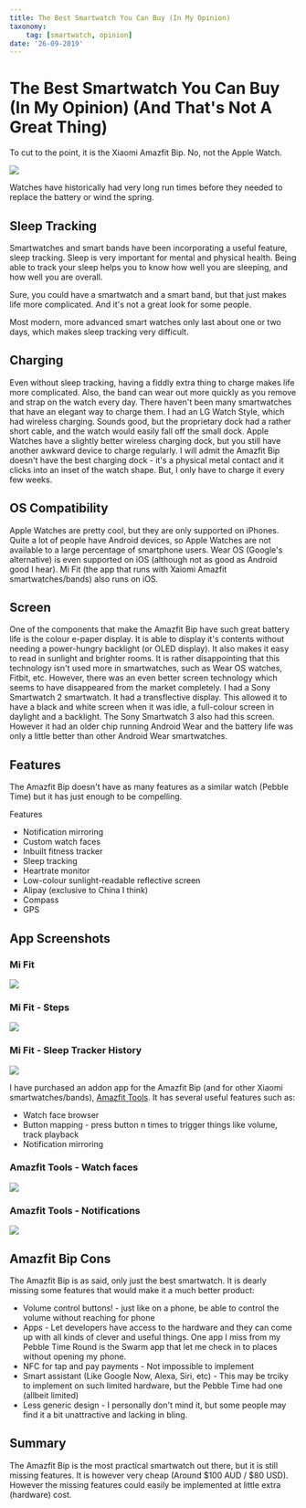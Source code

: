 ```yaml
---
title: The Best Smartwatch You Can Buy (In My Opinion)
taxonomy:
	tag: [smartwatch, opinion]
date: '26-09-2019'
---
```


# The Best Smartwatch You Can Buy (In My Opinion) (And That's Not A Great Thing)

To cut to the point, it is the Xiaomi Amazfit Bip. No, not the Apple Watch.

![](amazfit_bip_small.png)

Watches have historically had very long run times before they needed to replace the battery or wind the spring. 

## Sleep Tracking
Smartwatches and smart bands have been incorporating a useful feature, sleep tracking. Sleep is very important for mental and physical health. Being able to track your sleep helps you to know how well you are sleeping, and how well you are overall.

Sure, you could have a smartwatch and a smart band, but that just makes life more complicated. And it's not a great look for some people.

Most modern, more advanced smart watches only last about one or two days, which makes sleep tracking very difficult.

## Charging
Even without sleep tracking, having a fiddly extra thing to charge makes life more complicated. Also, the band can wear out more quickly as you remove and strap on the watch every day. There haven't been many smartwatches that have an elegant way to charge them. I had an LG Watch Style, which had wireless charging. Sounds good, but the proprietary dock had a rather short cable, and the watch would easily fall off the small dock. Apple Watches have a slightly better wireless charging dock, but you still have another awkward device to charge regularly. I will admit the Amazfit Bip doesn't have the best charging dock - it's a physical metal contact and it clicks into an inset of the watch shape. But, I only have to charge it every few weeks.

## OS Compatibility
Apple Watches are pretty cool, but they are only supported on iPhones. Quite a lot of people have Android devices, so Apple Watches are not available to a large percentage of smartphone users. Wear OS (Google's alternative) is even supported on iOS (although not as good as Android good I hear). Mi Fit (the app that runs with Xaiomi Amazfit smartwatches/bands) also runs on iOS.

## Screen
One of the components that make the Amazfit Bip have such great battery life is the colour e-paper display. It is able to display it's contents without needing a power-hungry backlight (or OLED display). It also makes it easy to read in sunlight and brighter rooms. It is rather disappointing that this technology isn't used more in smartwatches, such as Wear OS watches, Fitbit, etc. However, there was an even better screen technology which seems to have disappeared from the market completely. I had a Sony Smartwatch 2 smartwatch. It had a transflective display. This allowed it to have a black and white screen when it was idle, a full-colour screen in daylight and a backlight. The Sony Smartwatch 3 also had this screen. However it had an older chip running Android Wear and the battery life was only a little better than other Android Wear smartwatches.

## Features
The Amazfit Bip doesn't have as many features as a similar watch (Pebble Time) but it has just enough to be compelling.

Features
* Notification mirroring
* Custom watch faces
* Inbuilt fitness tracker
* Sleep tracking
* Heartrate monitor
* Low-colour sunlight-readable reflective screen
* Alipay (exclusive to China I think)
* Compass
* GPS

## App Screenshots

### Mi Fit
![](screenshot_mifit_main.png)

### Mi Fit - Steps
![](screenshot_mifit_steps.png)

### Mi Fit - Sleep Tracker History
![](screenshot_mifit_sleep.png)

I have purchased an addon app for the Amazfit Bip (and for other Xiaomi smartwatches/bands), 
[Amazfit Tools](https://play.google.com/store/apps/details?id=cz.zdenekhorak.amazfittools&hl=en_US). It has several useful features such as:
* Watch face browser
* Button mapping - press button n times to trigger things like volume, track playback
* Notification mirroring

### Amazfit Tools - Watch faces
![](screenshot_amazfit_tools_watchfaces.png)

### Amazfit Tools - Notifications
![](screenshot_amazfit_tools_notifications.png)

## Amazfit Bip Cons
The Amazfit Bip is as said, only just the best smartwatch. It is dearly missing some features that would make it a much better product:

* Volume control buttons! - just like on a phone, be able to control the volume without reaching for phone
* Apps - Let developers have access to the hardware and they can come up with all kinds of clever and useful things. One app I miss from my Pebble Time Round is the Swarm app that let me check in to places without opening my phone.
* NFC for tap and pay payments - Not impossible to implement
* Smart assistant (Like Google Now, Alexa, Siri, etc) - This may be trciky to implement on such limited hardware, but the Pebble Time had one (allbeit limited)
* Less generic design - I personally don't mind it, but some people may find it a bit unattractive and lacking in bling.

## Summary
The Amazfit Bip is the most practical smartwatch out there, but it is still missing features. It is however very cheap (Around $100 AUD / $80 USD). However the missing features could easily be implemented at little extra (hardware) cost.



